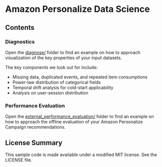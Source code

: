 # Amazon Personalize Data Science

## Contents 

### Diagnostics

Open the [diagnose/](diagnose/) folder to find an example on how to approach visualization of the key properties of your input datasets.

The key components we look out for include:
- Missing data, duplicated events, and repeated item consumptions
- Power-law distribution of categorical fields
- Temporal drift analysis for cold-start applicability
- Analysis on user-session distribution

### Performance Evaluation

Open the [external_performance_evaluation/](external_performance_evaluation/) folder to find an example on how to approach the offline evaluation of your Amazon Personalize Campaign recommendations.

## License Summary

This sample code is made available under a modified MIT license. See the LICENSE file.
